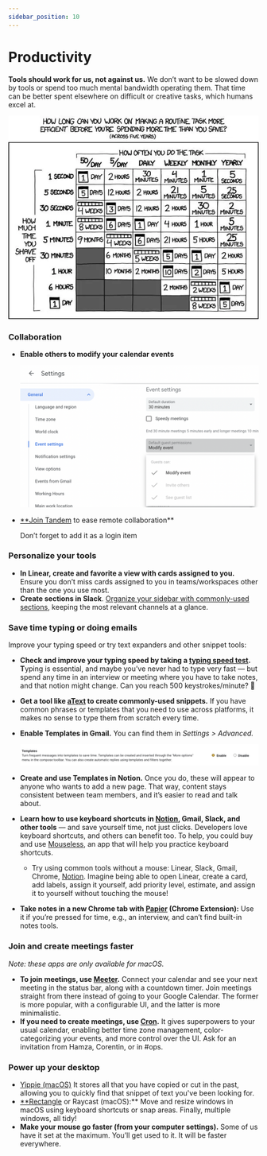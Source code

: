 ```yaml
---
sidebar_position: 10
---
```


# Productivity

**Tools should work for us, not against us.** We don’t want to be slowed down by tools or spend too much mental bandwidth operating them. That time can be better spent elsewhere on difficult or creative tasks, which humans excel at.

![taskroi.webp](img/taskroi.webp)
<!-- <img src="img/taskroi.webp" alt="taskroi" width="200"/> -->

### Collaboration

- **Enable others to modify your calendar events**

    ![calsettings.png](img/calsettings.png)
    <!-- <img src="img/calsettings.png" alt="taskroi" width="200"/> -->

- [**Join Tandem](https://tandem.chat) to ease remote collaboration**

    Don’t forget to add it as a login item


### Personalize your tools

- **In Linear, create and favorite a view with cards assigned to you.** Ensure you don’t miss cards assigned to you in teams/workspaces other than the one you use most.
- **Create sections in Slack**. [Organize your sidebar with commonly-used sections](https://slack.com/help/articles/360043207674-Organize-your-sidebar-with-custom-sections), keeping the most relevant channels at a glance.

### Save time typing or doing emails

Improve your typing speed or try text expanders and other snippet tools:

- **Check and improve your typing speed by taking a [typing speed test](https://10fastfingers.com/typing-test/english). T**yping is essential, and maybe you’ve never had to type very fast — but spend any time in an interview or meeting where you have to take notes, and that notion might change. Can you reach 500 keystrokes/minute? 💨
- **Get a tool like [aText](https://www.trankynam.com/atext/) to create commonly-used snippets.** If you have common phrases or templates that you need to use across platforms, it makes no sense to type them from scratch every time.
- **Enable Templates in Gmail.** You can find them in *Settings > Advanced.*

    ![gmailtemplates.png](img/gmailtemplates.png)

- **Create and use Templates in Notion.** Once you do, these will appear to anyone who wants to add a new page. That way, content stays consistent between team members, and it’s easier to read and talk about.
- **Learn how to use keyboard shortcuts in [Notion](https://www.makeuseof.com/notion-keyboard-shortcuts/), Gmail, Slack, and other tools** — and save yourself time, not just clicks. Developers love keyboard shortcuts, and others can benefit too. To help, you could buy and use [Mouseless](https://www.mouseless.app/), an app that will help you practice keyboard shortcuts.
    - Try using common tools without a mouse: Linear, Slack, Gmail, Chrome, [Notion](https://www.makeuseof.com/notion-keyboard-shortcuts/). Imagine being able to open Linear, create a card, add labels, assign it yourself, add priority level, estimate, and assign it to yourself without touching the mouse!
- **Take notes in a new Chrome tab with [Papier](https://chrome.google.com/webstore/detail/papier/hhjeaokafplhjoogdemakihhdhffacia) (Chrome Extension):**  Use it if you’re pressed for time, e.g., an interview, and can’t find built-in notes tools.

### Join and create meetings faster

*Note: these apps are only available for macOS.*

- **To join meetings, use [Meeter](https://apps.apple.com/us/app/meeter-for-zoom-teams-co/id1510445899).** Connect your calendar and see your next meeting in the status bar, along with a countdown timer. Join meetings straight from there instead of going to your Google Calendar. The former is more popular, with a configurable UI, and the latter is more minimalistic.
- **If you need to create meetings, use [Cron](https://cron.com/).** It gives superpowers to your usual calendar, enabling better time zone management, color-categorizing your events, and more control over the UI. Ask for an invitation from Hamza, Corentin, or in #ops.

### Power up your desktop

- [Yippie (macOS)](https://yippy.mattdavo.com/) It stores all that you have copied or cut in the past, allowing you to quickly find that snippet of text you've been looking for.
- [**Rectangle](https://rectangleapp.com) or Raycast (macOS):** Move and resize windows in macOS using keyboard shortcuts or snap areas. Finally, multiple windows, all tidy!
- **Make your mouse go faster (from your computer settings).**  Some of us have it set at the maximum. You’ll get used to it. It will be faster everywhere.
